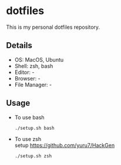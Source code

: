 # dotfiles
This is my personal dotfiles repository.

## Details
- OS: MacOS, Ubuntu
- Shell: zsh, bash
- Editor: -
- Browser: -
- File Manager: -

## Usage
- To use bash
    ```sh
    ./setup.sh bash
    ```

- To use zsh  
    setup https://github.com/yuru7/HackGen
    ```sh
    ./setup.sh zsh
    ```